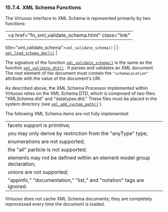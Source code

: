 <div>

<div>

<div>

<div>

### 15.7.4. XML Schema Functions

</div>

</div>

</div>

The Virtuoso interface to XML Schema is represented primarily by two
functions:

|                                                     |
|-----------------------------------------------------|
| <a href="fn_xml_validate_schema.html" class="link"  
 title="xml_validate_schema"><code                    
 class="function">xml_validate_schema()</code></a>    |
| <a href="fn_xml_load_schema_decl.html" class="link" 
 title="xml_load_schema_decl"><code                   
 class="function">xml_load_schema_decl()</code></a>   |

The signature of the function
<a href="fn_xml_validate_schema.html" class="link"
title="xml_validate_schema"><code
class="function">xml_validate_schema()</code></a> is the same as the
function <a href="fn_xml_validate_dtd.html" class="link"
title="xml_validate_dtd"><code
class="function">xml_validate_dtd()</code></a> . It parses and validates
an XML document. The root element of the document must contain the
*`"schemaLocation"`* attribute with the value of the document's URI.

As described above, the XML Schema Processor implemented within Virtuoso
relies on the XML Schema DTD, which is composed of two files:
"XMLSchema.dtd" and "datatypes.dtd." These files must be placed in the
system directory (see <a href="fn_xml_add_system_path.html" class="link"
title="xml_add_system_path"><code
class="function">xml_add_system_path()</code></a> ).

The following XML Schema items are not fully implemented:

|                                                                        |
|------------------------------------------------------------------------|
| facets support is primitive;                                           |
| you may only derive by restriction from the "anyType" type;            |
| enumerations are not supported;                                        |
| the "all" particle is not supported;                                   |
| elements may not be defined within an element model group declaration; |
| unions are not supported;                                              |
| "appinfo," "documentation," "list," and "notation" tags are ignored.   |

Virtuoso does not cache XML Schema documents; they are completely
reprocessed every time the document is loaded.

</div>
